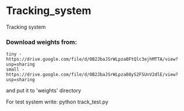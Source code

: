 # Tracking_system
Tracking system

### Download weights from:
```
tiny - https://drive.google.com/file/d/0B2JbaJSrWLpza0FtQlc3ejhMTTA/view?usp=sharing
small - https://drive.google.com/file/d/0B2JbaJSrWLpza08yS2FSUnV2dlE/view?usp=sharing
```
and put it to 'weights' directory

For test system write:
python track_test.py
